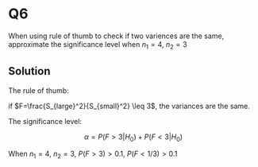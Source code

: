 # Q6
When using rule of thumb to check if two variences are the same, approximate the significance level when $n_1 =4$, $n_2 = 3$

## Solution
The rule of thumb:

if $F=\frac{S_{large}^2}{S_{small}^2} \leq 3$, the variances are the same.

The significance level:

$$
\alpha = P(F>3|H_0) + P(F<3|H_0)
$$

When $n_1 =4$, $n_2 = 3$, $P(F>3) > 0.1$, $P(F<1/3) > 0.1$

